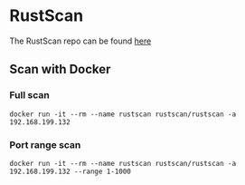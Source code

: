 # RustScan

The RustScan repo can be found [here](https://github.com/RustScan/RustScan)

## Scan with Docker
### Full scan
```
docker run -it --rm --name rustscan rustscan/rustscan -a 192.168.199.132
```

### Port range scan
```
docker run -it --rm --name rustscan rustscan/rustscan -a 192.168.199.132 --range 1-1000
```
